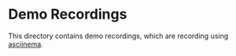 # Demo Recordings

This directory contains demo recordings, which are recording using [asciinema](https://asciinema.org/).
